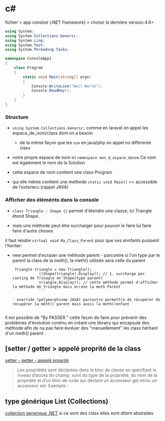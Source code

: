 # c#

fichier > app consloe (.NET framework) > choisir la dernière version 4.6>

```c#
using System;
using System.Collections.Generic;
using System.Linq;
using System.Text;
using System.Threading.Tasks;

namespace ConsoleApp1
{
    class Program
    {
        static void Main(string[] args)
        {
            Console.WriteLine("Hell World");
            Console.ReadKey();
        }
    }
}
```

### Structure
- `using System.Collections.Generic;` comme en laravel on appel les espace_de_nom/class dont on a besoin
    - de la même façon que les `use` en java/php on appel no differente class


- notre propre espace de nom ici `namespace mon_d_espace_denom` Ce nom est également le nom de la Solution
- cette espace de nom contient une class Program
- qui elle même contient une methode `static void Main()` == accessible de l'exterieru (rappel JAVA)

### Afficher des éléménts dans la console
- `class Triangle : Shape {}` permet d'étendre une classe,  ici Triangle étend Shape.

-  mais une méthode peut être surcharger pour pouvoir le faire lui faire faire d'autre choses

il faut rendre `virtual void Ma_Class_Parent` pour que ses ennfants puissent l'heriter:
- new permet d'ecraser une méthode parent -  parcontre si l'on type par le parent la class de la meth(), la meth() utilisée sera celle du parent
    ```
     Triangle triangle = new Triangle();
                ((Shape)triangle).Display(); // 1. surcharge par casting de Trinagle en Shape(type parent)
                triangle.Display(); // cette méthode permet d'afficher la méthode de triangle mais écrase la meth Parent
                ```

    - override (polymorphisme JAVA) parcontre permettra de récupérer de récupérer la méth() parent mais aussi la meth()enfant


Il est possible de "By PASSER " cette façon de faire pour prévenir des problèmes d'évolution continu en créant une librairy qui encapsule des méthode afin de na pas faire évoluer des "manuellement" les class héritant d'un meth() parent .


## [setter / getter > appelé proprité de la class
[setter - getter - appelé proprité]("https://docs.microsoft.com/fr-fr/dotnet/csharp/programming-guide/classes-and-structs/using-properties")
> Les propriétés sont déclarées dans le bloc de classe en spécifiant le niveau d’accès du champ, suivi du type de la propriété, du nom de la propriété et d’un bloc de code qui déclare un accesseur get et/ou un accesseur set. Exemple :


## type générique List<T> (Collections)
[collection generique .NET](https://docs.microsoft.com/fr-fr/dotnet/standard/generics/collections)
si ce sont des class elles sont ditent abstraites